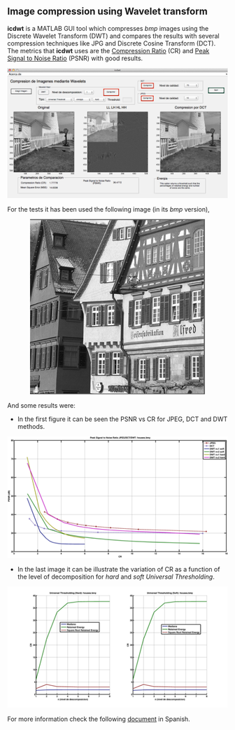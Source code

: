 ## Image compression using Wavelet transform 

**icdwt** is a MATLAB GUI tool which compresses _bmp_ images using the Discrete Wavelet Transform (DWT) and compares the results with several compression techniques like JPG and Discrete Cosine Transform (DCT). The metrics that **icdwt** uses are the [Compression Ratio](https://en.wikipedia.org/wiki/Data_compression_ratio) (CR) and [Peak Signal to Noise Ratio](https://en.wikipedia.org/wiki/Peak_signal-to-noise_ratio) (PSNR) with good results.

<p align="center"><img src="doc/img/wavelet_matlab_icdwt.png" width="600"></p>

For the tests it has been used the following image (in its _bmp_ version),

<p align="center"><img src="doc/img/houses.png" width="400"></p>

And some results were:

* In the first figure it can be seen the PSNR vs CR for JPEG, DCT and DWT methods.

<p align="center"><img src="doc/img/psnr_jpeg_dct_dwt_comparison_houses.png" width="700"></p>

* In the last image it can be illustrate the variation of CR as a function of the level of decomposition for _hard_ and _soft_ *Universal Thresholding*. 

<p align="center"><img src="doc/img/cr_uni_thr_s_h_houses.png" width="700"></p>

For more information check the following [document](https://github.com/ahestevenz/icdwt/blob/master/doc/image_compression.pdf) in Spanish.

